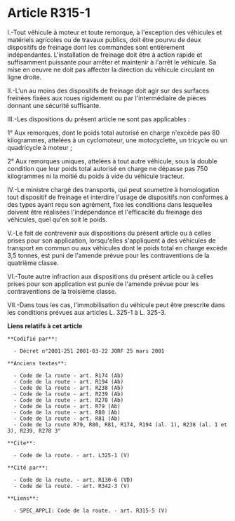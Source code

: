 # Article R315-1

I.-Tout véhicule à moteur et toute remorque, à l'exception des véhicules et matériels agricoles ou de travaux publics, doit
être pourvu de deux dispositifs de freinage dont les commandes sont entièrement indépendantes. L'installation de freinage
doit être à action rapide et suffisamment puissante pour arrêter et maintenir à l'arrêt le véhicule. Sa mise en oeuvre ne
doit pas affecter la direction du véhicule circulant en ligne droite. 

II.-L'un au moins des dispositifs de freinage doit agir sur des surfaces freinées fixées aux roues rigidement ou par
l'intermédiaire de pièces donnant une sécurité suffisante. 

III.-Les dispositions du présent article ne sont pas applicables : 

1° Aux remorques, dont le poids total autorisé en charge n'excède pas 80 kilogrammes, attelées à un cyclomoteur, une
motocyclette, un tricycle ou un quadricycle à moteur ; 

2° Aux remorques uniques, attelées à tout autre véhicule, sous la double condition que leur poids total autorisé en charge ne
dépasse pas 750 kilogrammes ni la moitié du poids à vide du véhicule tracteur. 

IV.-Le ministre chargé des transports, qui peut soumettre à homologation tout dispositif de freinage et interdire l'usage de
dispositifs non conformes à des types ayant reçu son agrément, fixe les conditions dans lesquelles doivent être réalisées
l'indépendance et l'efficacité du freinage des véhicules, quel qu'en soit le poids. 

V.-Le fait de contrevenir aux dispositions du présent article ou à celles prises pour son application, lorsqu'elles
s'appliquent à des véhicules de transport en commun ou aux véhicules dont le poids total en charge excède 3,5 tonnes, est
puni de l'amende prévue pour les contraventions de la quatrième classe. 

VI.-Toute autre infraction aux dispositions du présent article ou à celles prises pour son application est punie de l'amende
prévue pour les contraventions de la troisième classe. 

VII.-Dans tous les cas, l'immobilisation du véhicule peut être prescrite dans les conditions prévues aux articles L. 325-1 à
L. 325-3.

**Liens relatifs à cet article**

	**Codifié par**:

	  - Décret n°2001-251 2001-03-22 JORF 25 mars 2001

	**Anciens textes**:

	  - Code de la route - art. R174 (Ab)
	  - Code de la route - art. R194 (Ab)
	  - Code de la route - art. R238 (Ab)
	  - Code de la route - art. R239 (Ab)
	  - Code de la route - art. R278 (Ab)
	  - Code de la route - art. R79 (Ab)
	  - Code de la route - art. R80 (Ab)
	  - Code de la route - art. R81 (Ab)
	  - Code de la route R79, R80, R81, R174, R194 (al. 1), R238 (al. 1 et 3), R239, R278 3°

	**Cite**:

	  - Code de la route. - art. L325-1 (V)

	**Cité par**:

	  - Code de la route. - art. R130-6 (VD)
	  - Code de la route. - art. R342-3 (V)

	**Liens**:

	  - SPEC_APPLI: Code de la route. - art. R315-5 (V)
